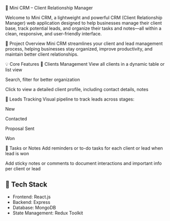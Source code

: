 🧠 Mini CRM – Client Relationship Manager

Welcome to Mini CRM, a lightweight and powerful CRM (Client Relationship Manager) web application designed to help businesses manage their client base, track potential leads, and organize their tasks and notes—all within a clean, responsive, and user-friendly interface.

🚀 Project Overview
Mini CRM streamlines your client and lead management process, helping businesses stay organized, improve productivity, and maintain better client relationships.

💡 Core Features
🔹 Clients Management
View all clients in a dynamic table or list view

Search, filter for better organization

Click to view a detailed client profile, including contact details, notes

🔹 Leads Tracking
Visual pipeline to track leads across stages:

New

Contacted

Proposal Sent

Won


🔹 Tasks or Notes
Add reminders or to-do tasks for each client or lead when lead is won

Add sticky notes or comments to document interactions and important info per client or lead

## 🧩 Tech Stack 
- Frontend: React.js  
- Backend: Express
- Database: MongoDB 
- State Management: Redux Toolkit 
